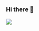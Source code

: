 ### Hi there 👋


![]([name-of-giphy](https://tenor.com/pt-BR/view/long-live-the-king-monster-godzilla-powerful-blue-fire-gif-13995547).gif)
